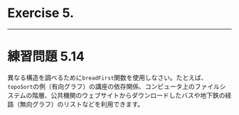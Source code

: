 # Exercise 5.

---
# 練習問題 5.14
異なる構造を調べるために`breadFirst`関数を使用しなさい。たとえば、`topoSort`の例（有向グラフ）の講座の依存関係、コンピュータ上のファイルシステムの階層、公共機関のウェブサイトからダウンロードしたバスや地下鉄の経路（無向グラフ）のリストなどを利用できます。
